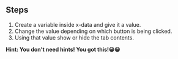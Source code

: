 ## Steps

1. Create a variable inside x-data and give it a value.
2. Change the value depending on which button is being clicked.
3. Using that value show or hide the tab contents.

<strong> Hint: You don't need hints! You got this!😀😀
